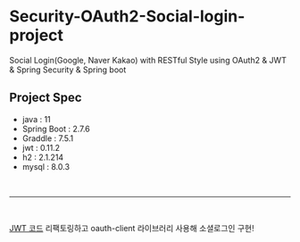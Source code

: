 # Security-OAuth2-Social-login-project
Social Login(Google, Naver Kakao) with RESTful Style using OAuth2 & JWT & Spring Security & Spring boot


## Project Spec
- java : 11
- Spring Boot : 2.7.6
- Graddle : 7.5.1
- jwt : 0.11.2
- h2 : 2.1.214
- mysql : 8.0.3


<br>
<hr>
<br>

[JWT 코드](https://github.com/OOOIOOOIO/Security-JWT-login-project) 리팩토링하고 oauth-client 라이브러리 사용해 소셜로그인 구현! 
